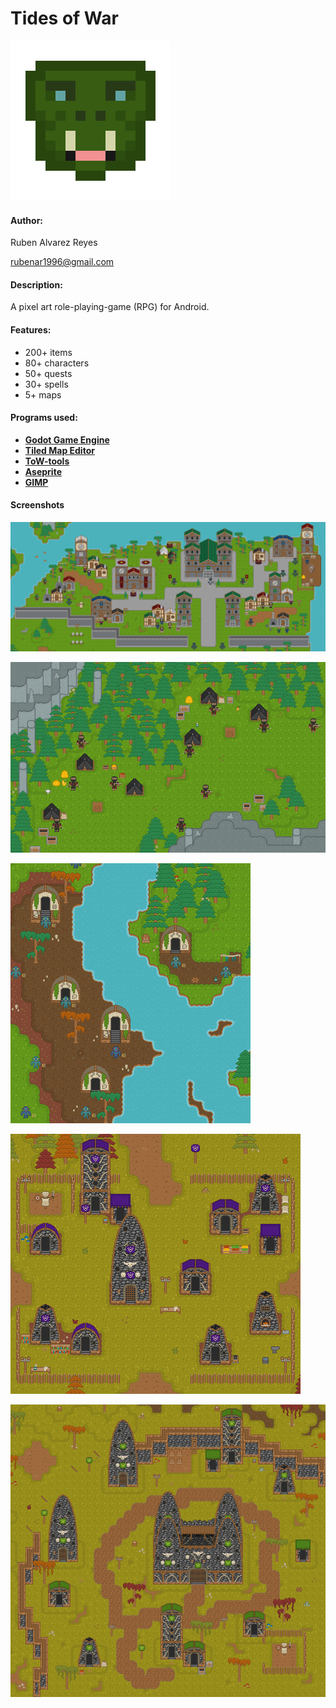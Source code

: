 # Tides of War
![icon](icon.png)
#### Author:
Ruben Alvarez Reyes

rubenar1996@gmail.com

#### Description:
A pixel art role-playing-game (RPG) for Android.

#### Features:
* 200+ items
* 80+ characters
* 50+ quests
* 30+ spells
* 5+ maps

#### Programs used:
* [**Godot Game Engine**](https://godotengine.org/)
* [**Tiled Map Editor**](https://www.mapeditor.org/)
* [**ToW-tools**](https://github.com/thisisnotruben/ToW-tools)
* [**Aseprite**](https://www.aseprite.org/)
* [**GIMP**](https://www.gimp.org/)

#### Screenshots
![screenshot](screenshots/city.png)

![screenshot](screenshots/bandits.png)

![screenshot](screenshots/finfolk_camp.png)

![screenshot](screenshots/orc_camp.png)

![screenshot](screenshots/orc_camp2.png)
